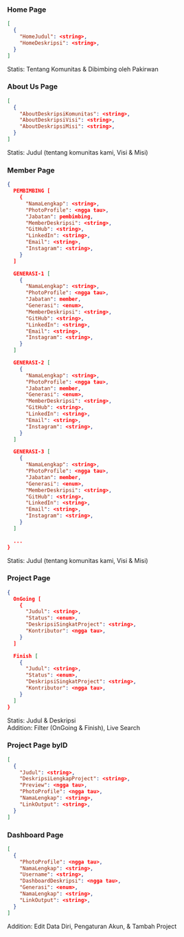 ### Home Page
```json
[
  {
    "HomeJudul": <string>,
    "HomeDeskripsi": <string>,
  }
]
```
Statis: Tentang Komunitas & Dibimbing oleh Pakirwan 

### About Us Page
```json
[
  {
    "AboutDeskripsiKomunitas": <string>,
    "AboutDeskripsiVisi": <string>,
    "AboutDeskripsiMisi": <string>,
  }
]
```
Statis: Judul (tentang komunitas kami, Visi & Misi)

### Member Page
```json
{
  PEMBIMBING [
    {
      "NamaLengkap": <string>,
      "PhotoProfile": <ngga tau>,
      "Jabatan": pembimbing,
      "MemberDeskripsi": <string>,
      "GitHub": <string>,
      "LinkedIn": <string>,
      "Email": <string>,
      "Instagram": <string>,
    }
  ]

  GENERASI-1 [
    {
      "NamaLengkap": <string>,
      "PhotoProfile": <ngga tau>,
      "Jabatan": member,
      "Generasi": <enum>,
      "MemberDeskripsi": <string>,
      "GitHub": <string>,
      "LinkedIn": <string>,
      "Email": <string>,
      "Instagram": <string>,
    }
  ]

  GENERASI-2 [
    {
      "NamaLengkap": <string>,
      "PhotoProfile": <ngga tau>,
      "Jabatan": member,
      "Generasi": <enum>,
      "MemberDeskripsi": <string>,
      "GitHub": <string>,
      "LinkedIn": <string>,
      "Email": <string>,
      "Instagram": <string>,
    }
  ]

  GENERASI-3 [
    {
      "NamaLengkap": <string>,
      "PhotoProfile": <ngga tau>,
      "Jabatan": member,
      "Generasi": <enum>,
      "MemberDeskripsi": <string>,
      "GitHub": <string>,
      "LinkedIn": <string>,
      "Email": <string>,
      "Instagram": <string>,
    }
  ]

  ...
}
```
Statis: Judul (tentang komunitas kami, Visi & Misi)

### Project Page
```json
{
  OnGoing [
    {
      "Judul": <string>,
      "Status": <enum>,
      "DeskripsiSingkatProject": <string>,
      "Kontributor": <ngga tau>,
    }
  ]

  Finish [
    {
      "Judul": <string>,
      "Status": <enum>,
      "DeskripsiSingkatProject": <string>,
      "Kontributor": <ngga tau>,
    }
  ]
}
```
Statis: Judul & Deskripsi </br>
Addition: Filter (OnGoing & Finish), Live Search

### Project Page byID
```json
[
  {
    "Judul": <string>,
    "DeskripsiLengkapProject": <string>,
    "Preview": <ngga tau>,
    "PhotoProfile": <ngga tau>,
    "NamaLengkap": <string>,
    "LinkOutput": <string>,
  }
]
```

### Dashboard Page
```json
[
  {
    "PhotoProfile": <ngga tau>,
    "NamaLengkap": <string>,
    "Username": <string>,
    "DashboardDeskripsi": <ngga tau>,
    "Generasi": <enum>,
    "NamaLengkap": <string>,
    "LinkOutput": <string>,
  }
]
```
Addition: Edit Data Diri, Pengaturan Akun, & Tambah Project
